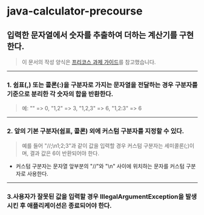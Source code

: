 # java-calculator-precourse

## 입력한 문자열에서 숫자를 추출하여 더하는 계산기를 구현한다.

> 이 문서의 작성 양식은 [프리코스 과제 가이드](https://github.com/woowacourse/woowacourse-docs/blob/e2f102b97f6b65f5ba8da09944ee8cb9b33b696a/precourse/README.md)를 참고했습니다.

---

### 1. 쉼표(,) 또는 콜론(:)을 구분자로 가지는 문자열을 전달하는 경우 구분자를 기준으로 분리한 각 숫자의 합을 반환한다.

> 예: "" => 0, "1,2" => 3, "1,2,3" => 6, "1,2:3" => 6

---

### 2. 앞의 기본 구분자(쉼표, 콜론) 외에 커스텀 구분자를 지정할 수 있다.

> 예를 들어 "//;\n1;2;3"과 같이 값을 입력할 경우 커스텀 구분자는 세미콜론(;)이며, 결과 값은 6이 반환되어야 한다.

* 커스텀 구분자는 문자열 앞부분의 "//"와 "\n" 사이에 위치하는 문자를 커스텀 구분자로 사용한다.

---

### 3.사용자가 잘못된 값을 입력할 경우 IllegalArgumentException을 발생시킨 후 애플리케이션은 종료되어야 한다.
